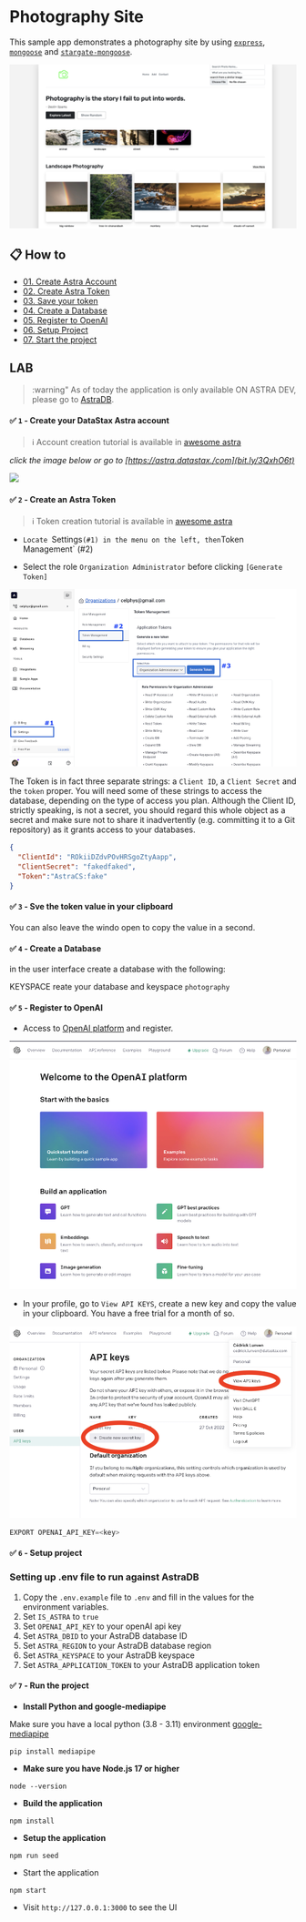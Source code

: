# Photography Site

This sample app demonstrates a photography site by using [`express`](https://www.npmjs.com/package/express), [`mongoose`](https://github.com/Automattic/mongoose) and [`stargate-mongoose`](https://github.com/stargate/stargate-mongoose). 

![](./splash.png)

## 📋 How to

- [01. Create Astra Account](#-1---create-your-datastax-astra-account)
- [02. Create Astra Token](#-2---create-an-astra-token)
- [03. Save your token](#-3---copy-the-token-value-in-your-clipboard)
- [04. Create a Database](#-6---create-destination-database-and-a-keyspace)
- [05. Register to OpenAI](#-8---register-to-openai)
- [06. Setup Project](#-9---setup-project)
- [07. Start the project](#-9---setup-project)


## LAB

> :warning" As of today the application is only available ON ASTRA DEV, please go to [AstraDB](https://dev.cloud.datastax.com/).


#### ✅ `1` - Create your DataStax Astra account

> ℹ️ Account creation tutorial is available in [awesome astra](https://awesome-astra.github.io/docs/pages/astra/create-account/)

_click the image below or go to [https://astra.datastax./com](bit.ly/3QxhO6t)_

<a href="bit.ly/3QxhO6t">
<img src="https://awesome-astra.github.io/docs/img/astra/astra-signin-github-0.png" />
</a>
<br/>


#### ✅ `2` - Create an Astra Token

> ℹ️ Token creation tutorial is available in [awesome astra](https://awesome-astra.github.io/docs/pages/astra/create-token/#c-procedure)

- `Locate `Settings` (#1) in the menu on the left, then `Token Management` (#2)

- Select the role `Organization Administrator` before clicking `[Generate Token]`

![](https://github.com/DataStax-Academy/cassandra-for-data-engineers/blob/main/images/setup-astra-2.png?raw=true)

The Token is in fact three separate strings: a `Client ID`, a `Client Secret` and the `token` proper. You will need some of these strings to access the database, depending on the type of access you plan. Although the Client ID, strictly speaking, is not a secret, you should regard this whole object as a secret and make sure not to share it inadvertently (e.g. committing it to a Git repository) as it grants access to your databases.

```json
{
  "ClientId": "ROkiiDZdvPOvHRSgoZtyAapp",
  "ClientSecret": "fakedfaked",
  "Token":"AstraCS:fake"
}
```

#### ✅ `3` - Sve the token value in your clipboard


You can also leave the windo open to copy the value in a second.


#### ✅ `4` - Create a Database

in the user interface create a database with the following:

KEYSPACE reate your database and keyspace `photography`


#### ✅ `5` - Register to OpenAI

- Access to [OpenAI platform](https://platform.openai.com/) and register.

![](./img/openai-home.png)

- In your profile, go to `View API KEYS`, create a new key and copy the value in your clipboard. 
You have a free trial for a month of so.

![](./img/openai-key.png)

```java
EXPORT OPENAI_API_KEY=<key>
```

#### ✅ `6` - Setup project

### Setting up .env file to run against AstraDB
1. Copy the `.env.example` file to `.env` and fill in the values for the environment variables.
2. Set `IS_ASTRA` to `true`
3. Set `OPENAI_API_KEY` to your openAI api key
4. Set `ASTRA_DBID` to your AstraDB database ID
5. Set `ASTRA_REGION` to your AstraDB database region
6. Set `ASTRA_KEYSPACE` to your AstraDB keyspace
7. Set `ASTRA_APPLICATION_TOKEN` to your AstraDB application token


#### ✅ `7` - Run the project


- **Install Python and google-mediapipe**

Make sure you have a local python (3.8 - 3.11) environment [google-mediapipe](https://developers.google.com/mediapipe/solutions/guide) 

```console
pip install mediapipe
```

- **Make sure you have Node.js 17 or higher**

```
node --version
```

- **Build the application**

```
npm install
```

- **Setup the application**

```
npm run seed
```


- Start the application  

```
npm start
```

- Visit `http://127.0.0.1:3000` to see the UI




